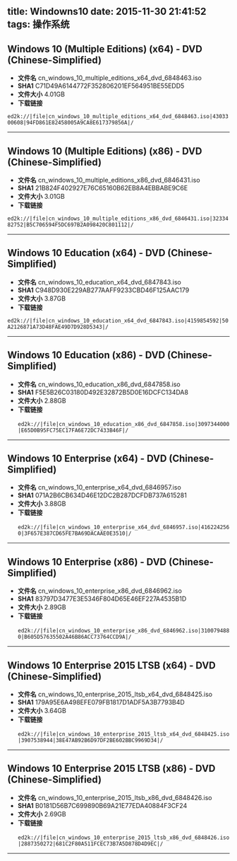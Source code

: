 title: Windowns10
date: 2015-11-30 21:41:52
tags: 操作系统
---

## Windows 10 (Multiple Editions) (x64) - DVD (Chinese-Simplified)

*	**文件名**	cn_windows_10_multiple_editions_x64_dvd_6848463.iso     
*	**SHA1**	C71D49A6144772F352806201EF564951BE55EDD5  
*	**文件大小**		4.01GB     
*	**下载链接**		

`ed2k://|file|cn_windows_10_multiple_editions_x64_dvd_6848463.iso|4303300608|94FD861E82458005A9CA8E617379856A|/	`		

---

## Windows 10 (Multiple Editions) (x86) - DVD (Chinese-Simplified)  

*	**文件名**	cn_windows_10_multiple_editions_x86_dvd_6846431.iso  
*	**SHA1**	21B824F402927E76C65160B62EB8A4EBBABE9C6E  
*	**文件大小**		3.01GB    
*	**下载链接**			

`ed2k://|file|cn_windows_10_multiple_editions_x86_dvd_6846431.iso|3233482752|B5C706594F5DC697B2A098420C801112|/  `	

---

## Windows 10 Education (x64) - DVD (Chinese-Simplified) 

*	**文件名**	cn_windows_10_education_x64_dvd_6847843.iso
*	**SHA1**	C948D930E229AB277AAFF9233CBD46F125AAC179
*	**文件大小**		3.87GB
*	**下载链接**			

`ed2k://|file|cn_windows_10_education_x64_dvd_6847843.iso|4159854592|50A2126871A73D48FAE49D7D928D5343|/		`

---

## Windows 10 Education (x86) - DVD (Chinese-Simplified) 

*	**文件名**	cn_windows_10_education_x86_dvd_6847858.iso
*	**SHA1**	F5E5B26C03180D492E32872B5D0E16DCFC134DA8
*	**文件大小**		2.88GB
*	**下载链接**			
`
ed2k://|file|cn_windows_10_education_x86_dvd_6847858.iso|3097344000|E65D0B95FC75EC17FA6E72DC7433B46F|/`

---

## Windows 10 Enterprise (x64) - DVD (Chinese-Simplified) 

*	**文件名**	cn_windows_10_enterprise_x64_dvd_6846957.iso
*	**SHA1**	071A2B6CB634D46E12DC2B287DCFDB737A615281
*	**文件大小**		3.88GB
*	**下载链接**			
`
ed2k://|file|cn_windows_10_enterprise_x64_dvd_6846957.iso|4162242560|3F657E387CD65FE7BA69DACAAE0E3510|/`

---
## Windows 10 Enterprise (x86) - DVD (Chinese-Simplified) 

*	**文件名**	cn_windows_10_enterprise_x86_dvd_6846962.iso
*	**SHA1**	83797D3477E3E5346F804D65E46EF227A4535B1D
*	**文件大小**		2.89GB
*	**下载链接**			
`
ed2k://|file|cn_windows_10_enterprise_x86_dvd_6846962.iso|3100794880|B605D57635502A46B86ACC73764CCD9A|/`

---
## Windows 10 Enterprise 2015 LTSB (x64) - DVD (Chinese-Simplified) 

*	**文件名**	cn_windows_10_enterprise_2015_ltsb_x64_dvd_6848425.iso
*	**SHA1**	179A95E6A498EFE079FB1817D1ADF5A3B7793B4D
*	**文件大小**		3.64GB
*	**下载链接**			
`
ed2k://|file|cn_windows_10_enterprise_2015_ltsb_x64_dvd_6848425.iso|3907538944|38E47AB92B6D97DF2BE602BBC9969D34|/`

---

## Windows 10 Enterprise 2015 LTSB (x86) - DVD (Chinese-Simplified) 

*	**文件名**	cn_windows_10_enterprise_2015_ltsb_x86_dvd_6848426.iso
*	**SHA1**	B0181D56B7C699890B69A21E77EDA40884F3CF24
*	**文件大小**		2.69GB
*	**下载链接**			
`
ed2k://|file|cn_windows_10_enterprise_2015_ltsb_x86_dvd_6848426.iso|2887350272|681C2F80A511FCEC73B7A5D878D4D9EC|/`

---



